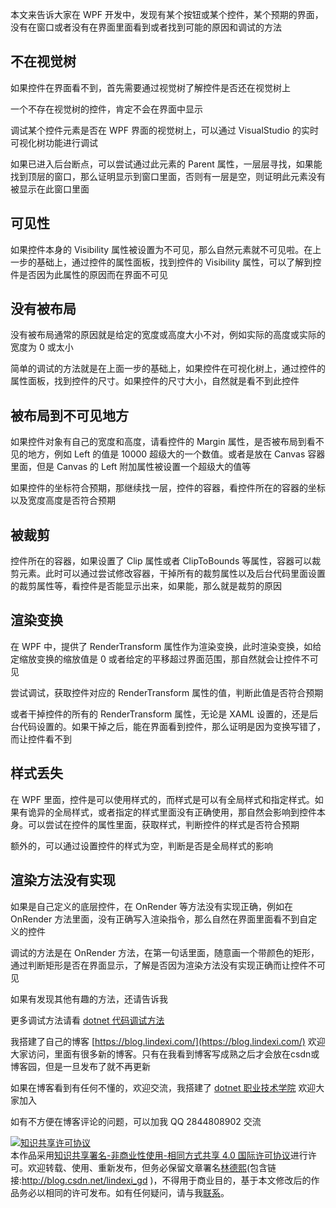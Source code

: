 
本文来告诉大家在 WPF 开发中，发现有某个按钮或某个控件，某个预期的界面，没有在窗口或者没有在界面里面看到或者找到可能的原因和调试的方法

<!--more-->



<!-- 发布 -->

## 不在视觉树

如果控件在界面看不到，首先需要通过视觉树了解控件是否还在视觉树上

一个不存在视觉树的控件，肯定不会在界面中显示

调试某个控件元素是否在 WPF 界面的视觉树上，可以通过 VisualStudio 的实时可视化树功能进行调试

如果已进入后台断点，可以尝试通过此元素的 Parent 属性，一层层寻找，如果能找到顶层的窗口，那么证明显示到窗口里面，否则有一层是空，则证明此元素没有被显示在此窗口里面

## 可见性

如果控件本身的 Visibility 属性被设置为不可见，那么自然元素就不可见啦。在上一步的基础上，通过控件的属性面板，找到控件的 Visibility 属性，可以了解到控件是否因为此属性的原因而在界面不可见

## 没有被布局

没有被布局通常的原因就是给定的宽度或高度大小不对，例如实际的高度或实际的宽度为 0 或太小

简单的调试的方法就是在上面一步的基础上，如果控件在可视化树上，通过控件的属性面板，找到控件的尺寸。如果控件的尺寸大小，自然就是看不到此控件

## 被布局到不可见地方

如果控件对象有自己的宽度和高度，请看控件的 Margin 属性，是否被布局到看不见的地方，例如 Left 的值是 10000 超级大的一个数值。或者是放在 Canvas 容器里面，但是 Canvas 的 Left 附加属性被设置一个超级大的值等

如果控件的坐标符合预期，那继续找一层，控件的容器，看控件所在的容器的坐标以及宽度高度是否符合预期

## 被裁剪

控件所在的容器，如果设置了 Clip 属性或者 ClipToBounds 等属性，容器可以裁剪元素。此时可以通过尝试修改容器，干掉所有的裁剪属性以及后台代码里面设置的裁剪属性等，看控件是否能显示出来，如果能，那么就是裁剪的原因

## 渲染变换

在 WPF 中，提供了 RenderTransform 属性作为渲染变换，此时渲染变换，如给定缩放变换的缩放值是 0 或者给定的平移超过界面范围，那自然就会让控件不可见

尝试调试，获取控件对应的 RenderTransform 属性的值，判断此值是否符合预期

或者干掉控件的所有的 RenderTransform 属性，无论是 XAML 设置的，还是后台代码设置的。如果干掉之后，能在界面看到控件，那么证明是因为变换写错了，而让控件看不到

## 样式丢失

在 WPF 里面，控件是可以使用样式的，而样式是可以有全局样式和指定样式。如果有诡异的全局样式，或者指定的样式里面没有正确使用，那自然会影响到控件本身。可以尝试在控件的属性里面，获取样式，判断控件的样式是否符合预期

额外的，可以通过设置控件的样式为空，判断是否是全局样式的影响

## 渲染方法没有实现

如果是自己定义的底层控件，在 OnRender 等方法没有实现正确，例如在 OnRender 方法里面，没有正确写入渲染指令，那么自然在界面里面看不到自定义的控件

调试的方法是在 OnRender 方法，在第一句话里面，随意画一个带颜色的矩形，通过判断矩形是否在界面显示，了解是否因为渲染方法没有实现正确而让控件不可见

如果有发现其他有趣的方法，还请告诉我

更多调试方法请看 [dotnet 代码调试方法](https://blog.lindexi.com/post/dotnet-%E4%BB%A3%E7%A0%81%E8%B0%83%E8%AF%95%E6%96%B9%E6%B3%95.html)



我搭建了自己的博客 [https://blog.lindexi.com/](https://blog.lindexi.com/) 欢迎大家访问，里面有很多新的博客。只有在我看到博客写成熟之后才会放在csdn或博客园，但是一旦发布了就不再更新

如果在博客看到有任何不懂的，欢迎交流，我搭建了 [dotnet 职业技术学院](https://t.me/dotnet_campus) 欢迎大家加入

如有不方便在博客评论的问题，可以加我 QQ 2844808902 交流

<a rel="license" href="http://creativecommons.org/licenses/by-nc-sa/4.0/"><img alt="知识共享许可协议" style="border-width:0" src="https://licensebuttons.net/l/by-nc-sa/4.0/88x31.png" /></a><br />本作品采用<a rel="license" href="http://creativecommons.org/licenses/by-nc-sa/4.0/">知识共享署名-非商业性使用-相同方式共享 4.0 国际许可协议</a>进行许可。欢迎转载、使用、重新发布，但务必保留文章署名[林德熙](http://blog.csdn.net/lindexi_gd)(包含链接:http://blog.csdn.net/lindexi_gd )，不得用于商业目的，基于本文修改后的作品务必以相同的许可发布。如有任何疑问，请与我[联系](mailto:lindexi_gd@163.com)。